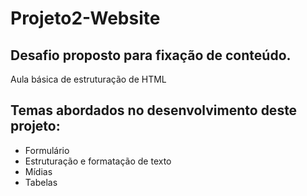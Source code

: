 # Projeto2-Website

## Desafio proposto para fixação de conteúdo.
Aula básica de estruturação de HTML

## Temas abordados no desenvolvimento deste projeto:
* Formulário
* Estruturação e formatação de texto
* Mídias
* Tabelas
